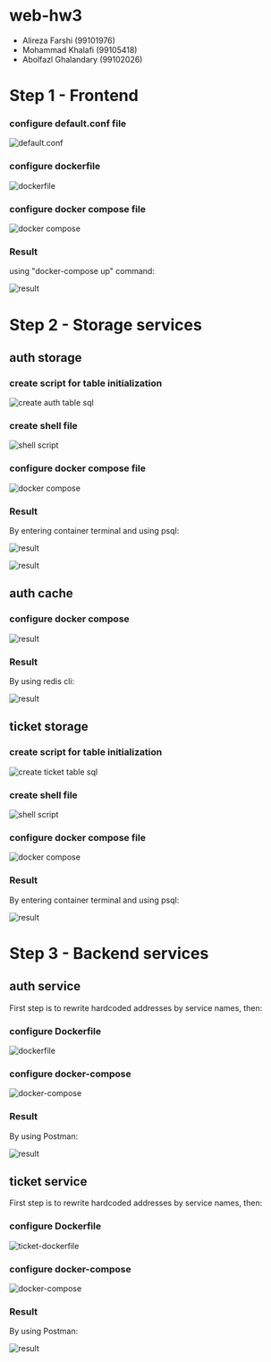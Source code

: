 # web-hw3

- Alireza Farshi (99101976)
- Mohammad Khalafi (99105418)
- Abolfazl Ghalandary (99102026)

# Step 1 - Frontend

### configure default.conf file

![default.conf](img/default_conf.jpg)

### configure dockerfile

![dockerfile](img/dockerfile.jpg)

### configure docker compose file

![docker compose](img/docker-compose.jpg)

### Result
using "docker-compose up" command:

![result](img/section1-result.jpg)

# Step 2 - Storage services

## auth storage
### create script for table initialization

![create auth table sql](img/create-auth-tables.jpg)

### create shell file

![shell script](img/shell.jpg)

### configure docker compose file

![docker compose](img/docker-compose2.jpg)

### Result
By entering container terminal and using psql:

![result](img/unauthorized_tokens.jpg)

![result](img/user_accounts.jpg)

## auth cache

### configure docker compose

![result](img/redis-docker-compose.jpg)

### Result
By using redis cli:

![result](img/redis-test.jpg)

## ticket storage

### create script for table initialization

![create ticket table sql](img/ticket-sql.jpg)

### create shell file

![shell script](img/ticket-shell.jpg)

### configure docker compose file

![docker compose](img/docker-compose3.jpg)

### Result
By entering container terminal and using psql:

![result](img/ticket-storage-result.jpg)

# Step 3 - Backend services
## auth service

First step is to rewrite hardcoded addresses by service names, then:

### configure Dockerfile

![dockerfile](img/auth-dockerfile.jpg)

### configure docker-compose

![docker-compose](img/auth-docker-compose.jpg)

### Result
By using Postman:

![result](img/auth-result.jpg)

## ticket service

First step is to rewrite hardcoded addresses by service names, then:

### configure Dockerfile

![ticket-dockerfile](img/ticket-dockerfile.jpg)

### configure docker-compose

![docker-compose](img/ticket-docker-compose.jpg)

### Result
By using Postman:

![result](img/ticket-result.jpg)

